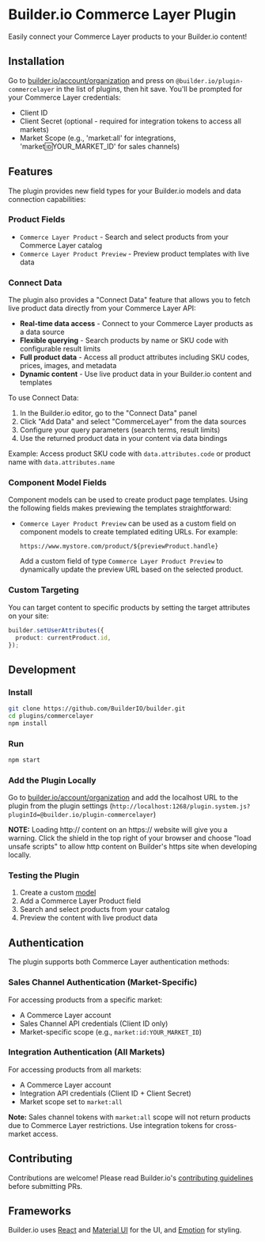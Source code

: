 # Builder.io Commerce Layer Plugin

Easily connect your Commerce Layer products to your Builder.io content!

## Installation

Go to [builder.io/account/organization](https://builder.io/account/organization) and press on `@builder.io/plugin-commercelayer` in the list of plugins, then hit save. You'll be prompted for your Commerce Layer credentials:
- Client ID
- Client Secret (optional - required for integration tokens to access all markets)
- Market Scope (e.g., 'market:all' for integrations, 'market:id:YOUR_MARKET_ID' for sales channels)

## Features

The plugin provides new field types for your Builder.io models and data connection capabilities:

### Product Fields

- `Commerce Layer Product` - Search and select products from your Commerce Layer catalog
- `Commerce Layer Product Preview` - Preview product templates with live data

### Connect Data

The plugin also provides a "Connect Data" feature that allows you to fetch live product data directly from your Commerce Layer API:

- **Real-time data access** - Connect to your Commerce Layer products as a data source
- **Flexible querying** - Search products by name or SKU code with configurable result limits
- **Full product data** - Access all product attributes including SKU codes, prices, images, and metadata
- **Dynamic content** - Use live product data in your Builder.io content and templates

To use Connect Data:
1. In the Builder.io editor, go to the "Connect Data" panel
2. Click "Add Data" and select "CommerceLayer" from the data sources
3. Configure your query parameters (search terms, result limits)
4. Use the returned product data in your content via data bindings

Example: Access product SKU code with `data.attributes.code` or product name with `data.attributes.name`

### Component Model Fields

Component models can be used to create product page templates. Using the following fields makes previewing the templates straightforward:

- `Commerce Layer Product Preview` can be used as a custom field on component models to create templated editing URLs. For example:
  ```
  https://www.mystore.com/product/${previewProduct.handle}
  ```
  Add a custom field of type `Commerce Layer Product Preview` to dynamically update the preview URL based on the selected product.

### Custom Targeting

You can target content to specific products by setting the target attributes on your site:

```ts
builder.setUserAttributes({
  product: currentProduct.id,
});
```

## Development

### Install

```bash
git clone https://github.com/BuilderIO/builder.git
cd plugins/commercelayer
npm install
```

### Run

```bash
npm start
```

### Add the Plugin Locally

Go to [builder.io/account/organization](https://builder.io/account/organization) and add the localhost URL to the plugin from the plugin settings (`http://localhost:1268/plugin.system.js?pluginId=@builder.io/plugin-commercelayer`)

**NOTE:** Loading http:// content on an https:// website will give you a warning. Click the shield in the top right of your browser and choose "load unsafe scripts" to allow http content on Builder's https site when developing locally.

### Testing the Plugin

1. Create a custom [model](https://builder.io/c/docs/guides/getting-started-with-models)
2. Add a Commerce Layer Product field
3. Search and select products from your catalog
4. Preview the content with live product data

## Authentication

The plugin supports both Commerce Layer authentication methods:

### Sales Channel Authentication (Market-Specific)
For accessing products from a specific market:
- A Commerce Layer account
- Sales Channel API credentials (Client ID only)
- Market-specific scope (e.g., `market:id:YOUR_MARKET_ID`)

### Integration Authentication (All Markets)
For accessing products from all markets:
- A Commerce Layer account  
- Integration API credentials (Client ID + Client Secret)
- Market scope set to `market:all`

**Note:** Sales channel tokens with `market:all` scope will not return products due to Commerce Layer restrictions. Use integration tokens for cross-market access.

## Contributing

Contributions are welcome! Please read Builder.io's [contributing guidelines](https://github.com/BuilderIO/builder/blob/main/CONTRIBUTING.md) before submitting PRs.

## Frameworks

Builder.io uses [React](https://github.com/facebook/react) and [Material UI](https://github.com/mui-org/material-ui) for the UI, and [Emotion](https://github.com/emotion-js/emotion) for styling.